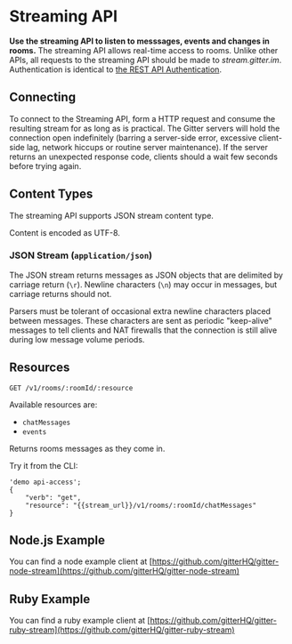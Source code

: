 # Streaming API

**Use the streaming API to listen to messsages, events and changes in rooms.** The streaming API allows real-time access to rooms. Unlike other APIs, all requests to the streaming API should be made to *stream.gitter.im*. Authentication is identical to [the REST API Authentication](authentication).

## Connecting

To connect to the Streaming API, form a HTTP request and consume the resulting stream for as long as is practical. The Gitter servers will hold the connection open indefinitely (barring a server-side error, excessive client-side lag, network hiccups or routine server maintenance). If the server returns an unexpected response code, clients should a wait few seconds before trying again.

## Content Types

The streaming API supports JSON stream content type.

Content is encoded as UTF-8.

### JSON Stream (`application/json`)

The JSON stream returns messages as JSON objects that are delimited by carriage return (`\r`). Newline characters (`\n`) may occur in messages, but carriage returns should not.

Parsers must be tolerant of occasional extra newline characters placed between messages. These characters are sent as periodic "keep-alive" messages to tell clients and NAT firewalls that the connection is still alive during low message volume periods.

## Resources

```
GET /v1/rooms/:roomId/:resource
```

Available resources are:
- `chatMessages`
- `events`

Returns rooms messages as they come in.

Try it from the CLI:
```
'demo api-access';
{
    "verb": "get",
    "resource": "{{stream_url}}/v1/rooms/:roomId/chatMessages"
}
```

## Node.js Example

You can find a node example client at [https://github.com/gitterHQ/gitter-node-stream](https://github.com/gitterHQ/gitter-node-stream)

## Ruby Example

You can find a ruby example client at [https://github.com/gitterHQ/gitter-ruby-stream](https://github.com/gitterHQ/gitter-ruby-stream)
